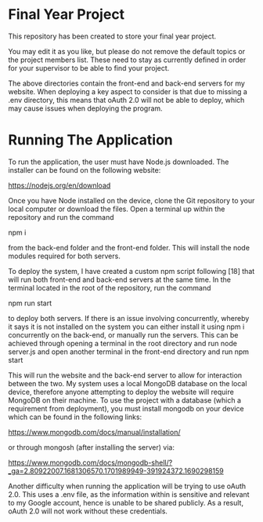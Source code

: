 # Final Year Project

This repository has been created to store your final year project.

You may edit it as you like, but please do not remove the default topics or the project members list. These need to stay as currently defined in order for your supervisor to be able to find your project.

The above directories contain the front-end and back-end servers for my website. When deploying a key aspect to consider is that due to missing a .env directory, this means that oAuth 2.0 will not be able to deploy, which may cause issues when deploying the program.

# Running The Application

To run the application, the user must have Node.js downloaded. The installer can be found on the following website:

https://nodejs.org/en/download

Once you have Node installed on the device, clone the Git repository to your local computer or download the files. Open a terminal up within the repository and run the command

npm i

from the back-end folder and the front-end folder. This will install the node modules required for both servers.

To deploy the system, I have created a custom npm script following [18] that will run both front-end and back-end servers at the same time. In the terminal located in the root of the repository, run the command

npm run start

to deploy both servers.
If there is an issue involving concurrently, whereby it says it is not installed on the system you can either install it using npm i concurrently on the back-end, or manually run the servers. This can be achieved through opening a terminal in the root directory and run
node server.js and open another terminal in the front-end directory and run npm start

This will run the website and the back-end server to allow for interaction between the two. My system uses a local MongoDB database on the local device, therefore anyone attempting to deploy the website will require MongoDB on their machine. To use the project with a database (which a requirement from deployment), you must install mongodb on your device which can be found in the following links:

https://www.mongodb.com/docs/manual/installation/

or through mongosh (after installing the server) via:

https://www.mongodb.com/docs/mongodb-shell/?_ga=2.80922007.1681306570.1701989949-391924372.1690298159

Another difficulty when running the application will be trying to use oAuth 2.0. This uses a .env file, as the information within is sensitive and relevant to my Google account, hence is unable to be shared publicly. As a result, oAuth 2.0 will not work without these credentials.
